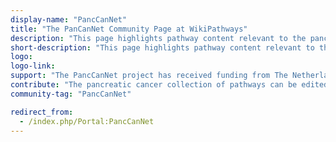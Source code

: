 ```yaml
---
display-name: "PancCanNet"
title: "The PanCanNet Community Page at WikiPathways"
description: "This page highlights pathway content relevant to the pancreatic cancer research community. This portal is under development."
short-description: "This page highlights pathway content relevant to the pancreatic cancer research community."
logo:
logo-link: 
support: "The PancCanNet project has received funding from The Netherlands Organization for Health Research and Development under the ZonMw Hotel project number 435005037."
contribute: "The pancreatic cancer collection of pathways can be edited, fixed, and added to using the pathway drawing and annotation tools here at WikiPathways. Contact Martina Kutmon (mkutmon[AT]gmail.com) if interested in curating, adding, or using pancreatic cancer pathways."
community-tag: "PancCanNet"

redirect_from:
  - /index.php/Portal:PancCanNet
---
```

